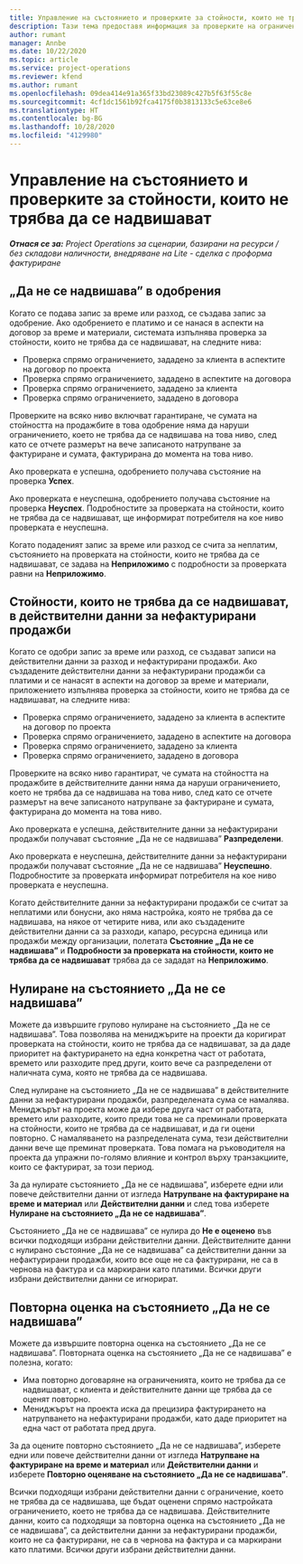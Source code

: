 ```yaml
---
title: Управление на състоянието и проверките за стойности, които не трябва да се надвишават
description: Тази тема предоставя информация за проверките на ограниченията, които не трябва да се надвишават, изпълнявани в Project Operations.
author: rumant
manager: Annbe
ms.date: 10/22/2020
ms.topic: article
ms.service: project-operations
ms.reviewer: kfend
ms.author: rumant
ms.openlocfilehash: 09dea414e91a365f33bd23089c427b5f63f55c8e
ms.sourcegitcommit: 4cf1dc1561b92fca4175f0b3813133c5e63ce8e6
ms.translationtype: HT
ms.contentlocale: bg-BG
ms.lasthandoff: 10/28/2020
ms.locfileid: "4129980"
---
```

# <a name="manage-not-to-exceed-status-and-validations"></a>Управление на състоянието и проверките за стойности, които не трябва да се надвишават 

_**Отнася се за:** Project Operations за сценарии, базирани на ресурси / без складови наличности, внедряване на Lite - сделка с проформа фактуриране_

## <a name="not-to-exceed-on-approvals"></a>„Да не се надвишава” в одобрения

Когато се подава запис за време или разход, се създава запис за одобрение. Ако одобрението е платимо и се нанася в аспекти на договор за време и материали, системата изпълнява проверка за стойности, които не трябва да се надвишават, на следните нива:

  - Проверка спрямо ограничението, зададено за клиента в аспектите на договор по проекта
  - Проверка спрямо ограничението, зададено в аспектите на договора
  - Проверка спрямо ограничението, зададено за клиента
  - Проверка спрямо ограничението, зададено в договора

Проверките на всяко ниво включват гарантиране, че сумата на стойността на продажбите в това одобрение няма да наруши ограничението, което не трябва да се надвишава на това ниво, след като се отчете размерът на вече записаното натрупване за фактуриране и сумата, фактурирана до момента на това ниво.

Ако проверката е успешна, одобрението получава състояние на проверка **Успех**.

Ако проверката е неуспешна, одобрението получава състояние на проверка **Неуспех**. Подробностите за проверката на стойности, които не трябва да се надвишават, ще информират потребителя на кое ниво проверката е неуспешна.

Когато подаденият запис за време или разход се счита за неплатим, състоянието на проверката на стойности, които не трябва да се надвишават, се задава на **Неприложимо** с подробности за проверката равни на **Неприложимо**.

## <a name="not-to-exceed-on-unbilled-sales-actuals"></a>Стойности, които не трябва да се надвишават, в действителни данни за нефактурирани продажби

Когато се одобри запис за време или разход, се създават записи на действителни данни за разход и нефактурирани продажби. Ако създадените действителни данни за нефактурирани продажби са платими и се нанасят в аспекти на договор за време и материали, приложението изпълнява проверка за стойности, които не трябва да се надвишават, на следните нива:

  - Проверка спрямо ограничението, зададено за клиента в аспектите на договор по проекта
  - Проверка спрямо ограничението, зададено в аспектите на договора
  - Проверка спрямо ограничението, зададено за клиента
  - Проверка спрямо ограничението, зададено в договора

Проверките на всяко ниво гарантират, че сумата на стойността на продажбите в действителните данни няма да наруши ограничението, което не трябва да се надвишава на това ниво, след като се отчете размерът на вече записаното натрупване за фактуриране и сумата, фактурирана до момента на това ниво.

Ако проверката е успешна, действителните данни за нефактурирани продажби получават състояние „Да не се надвишава” **Разпределени**.

Ако проверката е неуспешна, действителните данни за нефактурирани продажби получават състояние „Да не се надвишава” **Неуспешно**. Подробностите за проверката информират потребителя на кое ниво проверката е неуспешна.

Когато действителните данни за нефактурирани продажби се считат за неплатими или бонусни, ако няма настройка, която не трябва да се надвишава, на някое от четирите нива, или ако създадените действителни данни са за разходи, капаро, ресурсна единица или продажби между организации, полетата **Състояние „Да не се надвишава”** и **Подробности за проверката на стойности, които не трябва да се надвишават** трябва да се зададат на **Неприложимо**.

## <a name="reset-the-not-to-exceed-status"></a>Нулиране на състоянието „Да не се надвишава”

Можете да извършите групово нулиране на състоянието „Да не се надвишава”. Това позволява на мениджърите на проекти да коригират проверката на стойности, които не трябва да се надвишават, за да даде приоритет на фактурирането на една конкретна част от работата, времето или разходите пред други, които вече са разпределени от наличната сума, която не трябва да се надвишава.

След нулиране на състоянието „Да не се надвишава” в действителните данни за нефактурирани продажби, разпределената сума се намалява. Мениджърът на проекта може да избере друга част от работата, времето или разходите, които преди това не са преминали проверката на стойности, които не трябва да се надвишават, и да ги оцени повторно. С намаляването на разпределената сума, тези действителни данни вече ще преминат проверката. Това помага на ръководителя на проекта да упражни по-голямо влияние и контрол върху транзакциите, които се фактурират, за този период.

За да нулирате състоянието „Да не се надвишава”, изберете едни или повече действителни данни от изгледа **Натрупване на фактуриране на време и материал** или **Действителни данни** и след това изберете **Нулиране на състоянието „Да не се надвишава”**.

Състоянието „Да не се надвишава” се нулира до **Не е оценено** във всички подходящи избрани действителни данни. Действителните данни с нулирано състояние „Да не се надвишава” са действителни данни за нефактурирани продажби, които все още не са фактурирани, не са в чернова на фактура и са маркирани като платими. Всички други избрани действителни данни се игнорират.

## <a name="reevaluate-not-to-exceed-status"></a>Повторна оценка на състоянието „Да не се надвишава”

Можете да извършите повторна оценка на състоянието „Да не се надвишава”. Повторната оценка на състоянието „Да не се надвишава” е полезна, когато:

  - Има повторно договаряне на ограниченията, които не трябва да се надвишават, с клиента и действителните данни ще трябва да се оценят повторно.
  - Мениджърът на проекта иска да прецизира фактурирането на натрупването на нефактурирани продажби, като даде приоритет на една част от работата пред друга.

За да оцените повторно състоянието „Да не се надвишава”, изберете едни или повече действителни данни от изгледа **Натрупване на фактуриране на време и материал** или **Действителни данни** и изберете **Повторно оценяване на състоянието „Да не се надвишава”**.

Всички подходящи избрани действителни данни с ограничение, което не трябва да се надвишава, ще бъдат оценени спрямо настройката ограничението, което не трябва да се надвишава. Действителните данни, които са подходящи за повторна оценка на състоянието „Да не се надвишава”, са действителни данни за нефактурирани продажби, които не са фактурирани, не са в чернова на фактура и са маркирани като платими. Всички други избрани действителни данни.
